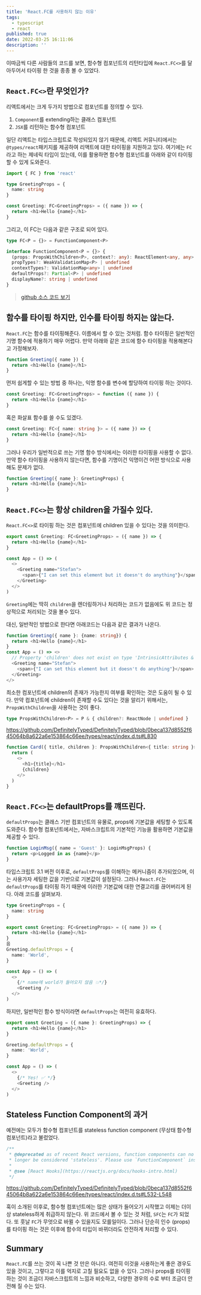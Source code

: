 ```yaml
---
title: 'React.FC를 사용하지 않는 이유'
tags:
  - typescript
  - react
published: true
date: 2022-03-25 16:11:06
description: ''
---
```


이따금씩 다른 사람들의 코드를 보면, 함수형 컴포넌트의 리턴타입에 `React.FC<>`를 달아두어서 타이핑 한 것을 종종 볼 수 있었다.

## `React.FC<>`란 무엇인가?

리액트에서는 크게 두가지 방법으로 컴포넌트를 정의할 수 있다.

1. `Component`를 extending하는 클래스 컴포넌트
2. `JSX`를 리턴하는 함수형 컴포넌트

일단 리액트는 타입스크립트로 작성되있지 않기 때문에, 리액트 커뮤니티에서는 `@types/react`패키지를 제공하여 리액트에 대한 타이핑을 지원하고 있다. 여기에는 `FC`라고 하는 제네릭 타입이 있는데, 이를 활용하면 함수형 컴포넌트를 아래와 같이 타이핑 할 수 있게 도와준다.

```typescript
import { FC } from 'react'

type GreetingProps = {
  name: string
}

const Greeting: FC<GreetingProps> = ({ name }) => {
  return <h1>Hello {name}</h1>
}
```

그리고, 이 FC는 다음과 같은 구조로 되어 있다.

```typescript
type FC<P = {}> = FunctionComponent<P>

interface FunctionComponent<P = {}> {
  (props: PropsWithChildren<P>, context?: any): ReactElement<any, any> | null
  propTypes?: WeakValidationMap<P> | undefined
  contextTypes?: ValidationMap<any> | undefined
  defaultProps?: Partial<P> | undefined
  displayName?: string | undefined
}
```

> [github 소스 코드 보기](https://github.com/DefinitelyTyped/DefinitelyTyped/blob/0beca137d8552f645064b8a622a6e153864c66ee/types/react/index.d.ts#L548-L556)

## 함수를 타이핑 하지만, 인수를 타이핑 하지는 않는다.

`React.FC`는 함수를 타이핑해준다. 이름에서 할 수 있는 것처럼. 함수 타이핑은 일반적인 기명 함수에 적용하기 매우 어렵다. 만약 아래와 같은 코드에 함수 타이핑을 적용해본다고 가정해보자.

```typescript
function Greeting({ name }) {
  return <h1>Hello {name}</h1>
}
```

먼저 쉽게할 수 있는 방법 중 하나는, 익명 함수를 변수에 할당하여 타이핑 하는 것이다.

```typescript
const Greeting: FC<GreetingProps> = function ({ name }) {
  return <h1>Hello {name}</h1>
}
```

혹은 화살표 함수를 쓸 수도 있겠다.

```typescript
const Greeting: FC<{ name: string }> = ({ name }) => {
  return <h1>Hello {name}</h1>
}
```

그러나 우리가 일반적으로 쓰는 기명 함수 방식에서는 이러한 타이핑을 사용할 수 없다. 만약 함수 타이핑을 사용하지 않는다면, 함수를 기명이건 익명이건 어떤 방식으로 사용해도 문제가 없다.

```typescript
function Greeting({ name }: GreetingProps) {
  return <h1>Hello {name}</h1>
}
```

## `React.FC<>`는 항상 children을 가질수 있다.

`React.FC<>`로 타이핑 하는 것은 컴포넌트에 children 있을 수 있다는 것을 의미한다.

```typescript
export const Greeting: FC<GreetingProps> = ({ name }) => {
  return <h1>Hello {name}</h1>
}

const App = () => (
  <>
    <Greeting name="Stefan">
      <span>{"I can set this element but it doesn't do anything"}</span>
    </Greeting>
  </>
)
```

`Greeting`에는 딱히 `children`을 렌더링하거나 처리하는 코드가 없음에도 위 코드는 정상적으로 처리되는 것을 볼수 있다.

대신, 일반적인 방법으로 한다면 아래코드는 다음과 같은 결과가 나온다.

```typescript
function Greeting({ name }: {name: string}) {
  return <h1>Hello {name}</h1>
}
const App = () => <>
  // Property 'children' does not exist on type 'IntrinsicAttributes & { name: string; }'.ts(2322)
  <Greeting name="Stefan">
    <span>{"I can set this element but it doesn't do anything"}</span>
  </Greeting>
</>
```

최소한 컴포넌트에 children의 존재가 가능한지 여부를 확인하는 것은 도움이 될 수 있다. 만약 컴포넌트에 children이 존재할 수도 있다는 것을 알리기 위해서는, `PropsWithChildren`을 사용하는 것이 좋다.

```typescript
type PropsWithChildren<P> = P & { children?: ReactNode | undefined }
```

https://github.com/DefinitelyTyped/DefinitelyTyped/blob/0beca137d8552f645064b8a622a6e153864c66ee/types/react/index.d.ts#L830

```typescript
function Card({ title, children }: PropsWithChildren<{ title: string }>) {
  return (
    <>
      <h1>{title}</h1>
      {children}
    </>
  )
}
```

## `React.FC<>`는 defaultProps를 꺠뜨린다.

`defaultProps`는 클래스 기반 컴포넌트의 유물로, props에 기본값을 세팅할 수 있도록 도와준다. 함수형 컴포넌트에서는, 자바스크립트의 기본적인 기능을 활용하면 기본값을 제공할 수 있다.

```typescript
function LoginMsg({ name = 'Guest' }: LoginMsgProps) {
  return <p>Logged in as {name}</p>
}
```

타입스크립트 3.1 버전 이후로, `defaultProps`를 이해하는 메커니즘이 추가되었으며, 이는 사용가자 세팅한 값을 기반으로 기본값이 설정된다. 그러나 `React.FC`는 `defaultProps`를 타이핑 하기 때문에 이러한 기본값에 대한 연결고리를 끊어버리게 된다. 아래 코드를 살펴보자.

```typescript
type GreetingProps = {
  name: string
}

export const Greeting: FC<GreetingProps> = ({ name }) => {
  return <h1>Hello {name}</h1>
}
음
Greeting.defaultProps = {
  name: 'World',
}

const App = () => (
  <>
    {/* name에 world가 들어오지 않음 💥*/}
    <Greeting />
  </>
)
```

하지만, 일반적인 함수 방식이라면 `defaultProps`는 여전히 유효하다.

```typescript
export const Greeting = ({ name }: GreetingProps) => {
  return <h1>Hello {name}</h1>
}

Greeting.defaultProps = {
  name: 'World',
}

const App = () => (
  <>
    {/* Yes! ✅ */}
    <Greeting />
  </>
)
```

## Stateless Function Component의 과거

예전에는 모두가 함수형 컴포넌트를 stateless function component (무상태 함수형 컴포넌트)라고 불렀었다.

```typescript
/**
 * @deprecated as of recent React versions, function components can no
 * longer be considered 'stateless'. Please use `FunctionComponent` instead.
 *
 * @see [React Hooks](https://reactjs.org/docs/hooks-intro.html)
 */
```

https://github.com/DefinitelyTyped/DefinitelyTyped/blob/0beca137d8552f645064b8a622a6e153864c66ee/types/react/index.d.ts#L532-L548

훅이 소개된 이후로, 함수형 컴포넌트에는 많은 상태가 들어오기 시작했고 이제는 더이상 stateless하게 취급하지 않는다. 위 코드에서 볼 수 있는 것 처럼, `SFC`는 `FC`가 되었다. 또 훗날 `FC`가 무엇으로 바뀔 수 있을지도 모를일이다. 그러나 단순히 인수 (props)를 타이핑 하는 것은 이후에 함수의 타입이 바뀌더라도 안전하게 처리할 수 있다.

## Summary

`React.FC`를 쓰는 것이 꼭 나쁜 것 만은 아니다. 여전히 이것을 사용하는게 좋은 경우도 있을 것이고, 그렇다고 이를 억지로 고칠 필요도 없을 수 있다. 그러나 props를 타이핑 하는 것이 조금더 자바스크립트의 느낌과 비슷하고, 다양한 경우의 수로 부터 조금더 안전해 질 수는 있다.
